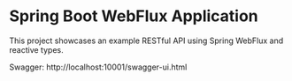 # Spring Boot WebFlux Application

This project showcases an example RESTful API using Spring WebFlux and reactive types.

Swagger:
http://localhost:10001/swagger-ui.html

